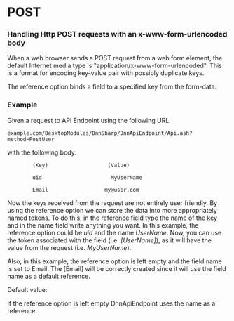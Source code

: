 # POST

### Handling Http POST requests with an x-www-form-urlencoded body

When a web browser sends a POST request from a web form element, the default Internet media type is "application/x-www-form-urlencoded". This is a format for encoding key-value pair with possibly duplicate keys. 

The reference option binds a field to a specified key from the form-data.

### Example

Given a request to API Endpoint using the following URL 

``example.com/DesktopModules/DnnSharp/DnnApiEndpoint/Api.ash?method=PostUser``

with the following body:

            (Key)                   (Value)

            uid                      MyUserName

            Email                  my@user.com

Now the keys received from the request are not entirely user friendly. By using the reference option we can store the data into more appropriately named tokens. To do this, in the reference field type the name of the key and in the name field write anything you want. In this example, the reference option could be *uid* and the name *UserName*. Now, you can use the token associated with the field (i.e. *[UserName]*), as it will have the value from the request (i.e. *MyUserName*).

Also, in this example, the reference option is left empty and the field name is set to Email. The [Email] will be correctly created since it will use the field name as a default reference.

Default value:

If the reference option is left empty DnnApiEndpoint uses the name as a reference.